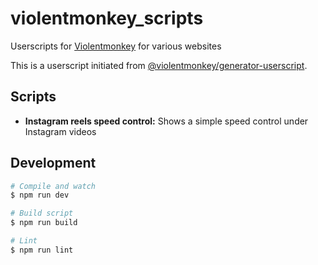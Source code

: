 # violentmonkey_scripts

Userscripts for [Violentmonkey](https://violentmonkey.github.io/) for various websites

This is a userscript initiated from [@violentmonkey/generator-userscript](https://github.com/violentmonkey/generator-userscript).

## Scripts

- **Instagram reels speed control:** Shows a simple speed control under Instagram videos

## Development

```sh
# Compile and watch
$ npm run dev

# Build script
$ npm run build

# Lint
$ npm run lint
```
